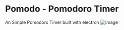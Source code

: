 # Pomodo - Pomodoro Timer
An Simple Pomodoro Timer built with electron 
![image](https://github.com/user-attachments/assets/6e3addc9-1bf5-4a02-8d2f-59ea0f902d83)
